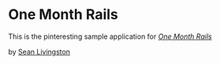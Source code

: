 # One Month Rails

This is the pinteresting sample application for
[*One Month Rails*](http://onemonthrails.com)

by [Sean Livingston](http://mogoliving.com)
